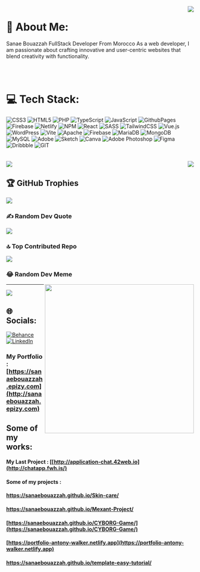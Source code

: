<img align='right' src="https://github-readme-stats.vercel.app/api?username=SanaeBouazzah&theme=gruvbox&hide_border=false&include_all_commits=true&count_private=true"/>

# 💫 About Me:
Sanae Bouazzah FullStack Developer From Morocco
As a web developer, I am passionate about crafting 
innovative and user-centric websites that blend creativity with functionality.


<br/> <br/>
# 💻 Tech Stack:
![CSS3](https://img.shields.io/badge/css3-%231572B6.svg?style=for-the-badge&logo=css3&logoColor=white) ![HTML5](https://img.shields.io/badge/html5-%23E34F26.svg?style=for-the-badge&logo=html5&logoColor=white) ![PHP](https://img.shields.io/badge/php-%23777BB4.svg?style=for-the-badge&logo=php&logoColor=white) ![TypeScript](https://img.shields.io/badge/typescript-%23007ACC.svg?style=for-the-badge&logo=typescript&logoColor=white) ![JavaScript](https://img.shields.io/badge/javascript-%23323330.svg?style=for-the-badge&logo=javascript&logoColor=%23F7DF1E) ![GithubPages](https://img.shields.io/badge/github%20pages-121013?style=for-the-badge&logo=github&logoColor=white) ![Firebase](https://img.shields.io/badge/firebase-%23039BE5.svg?style=for-the-badge&logo=firebase) ![Netlify](https://img.shields.io/badge/netlify-%23000000.svg?style=for-the-badge&logo=netlify&logoColor=#00C7B7) ![NPM](https://img.shields.io/badge/NPM-%23CB3837.svg?style=for-the-badge&logo=npm&logoColor=white) ![React](https://img.shields.io/badge/react-%2320232a.svg?style=for-the-badge&logo=react&logoColor=%2361DAFB) ![SASS](https://img.shields.io/badge/SASS-hotpink.svg?style=for-the-badge&logo=SASS&logoColor=white) ![TailwindCSS](https://img.shields.io/badge/tailwindcss-%2338B2AC.svg?style=for-the-badge&logo=tailwind-css&logoColor=white) ![Vue.js](https://img.shields.io/badge/vue.js-%2335495e.svg?style=for-the-badge&logo=vuedotjs&logoColor=%234FC08D) ![WordPress](https://img.shields.io/badge/WordPress-%23117AC9.svg?style=for-the-badge&logo=WordPress&logoColor=white) ![Vite](https://img.shields.io/badge/vite-%23646CFF.svg?style=for-the-badge&logo=vite&logoColor=white) ![Apache](https://img.shields.io/badge/apache-%23D42029.svg?style=for-the-badge&logo=apache&logoColor=white) ![Firebase](https://img.shields.io/badge/Firebase-039BE5?style=for-the-badge&logo=Firebase&logoColor=white) ![MariaDB](https://img.shields.io/badge/MariaDB-003545?style=for-the-badge&logo=mariadb&logoColor=white) ![MongoDB](https://img.shields.io/badge/MongoDB-%234ea94b.svg?style=for-the-badge&logo=mongodb&logoColor=white) ![MySQL](https://img.shields.io/badge/mysql-%2300000f.svg?style=for-the-badge&logo=mysql&logoColor=white) ![Adobe](https://img.shields.io/badge/adobe-%23FF0000.svg?style=for-the-badge&logo=adobe&logoColor=white) ![Sketch](https://img.shields.io/badge/Sketch-FFB387?style=for-the-badge&logo=sketch&logoColor=black) ![Canva](https://img.shields.io/badge/Canva-%2300C4CC.svg?style=for-the-badge&logo=Canva&logoColor=white) ![Adobe Photoshop](https://img.shields.io/badge/adobe%20photoshop-%2331A8FF.svg?style=for-the-badge&logo=adobe%20photoshop&logoColor=white) ![Figma](https://img.shields.io/badge/figma-%23F24E1E.svg?style=for-the-badge&logo=figma&logoColor=white) ![Dribbble](https://img.shields.io/badge/Dribbble-EA4C89?style=for-the-badge&logo=dribbble&logoColor=white) ![GIT](https://img.shields.io/badge/Git-fc6d26?style=for-the-badge&logo=git&logoColor=white)<br/><br/><br/>
<img align='right' src="https://github-readme-stats.vercel.app/api/top-langs/?username=SanaeBouazzah&theme=gruvbox&hide_border=false&include_all_commits=true&count_private=true&layout=compact"/>
![](https://github-readme-streak-stats.herokuapp.com/?user=SanaeBouazzah&theme=gruvbox&hide_border=false)<br/>


## 🏆 GitHub Trophies
![](https://github-profile-trophy.vercel.app/?username=SanaeBouazzah&theme=dark&no-frame=false&no-bg=true&margin-w=4)

### ✍️ Random Dev Quote
![](https://quotes-github-readme.vercel.app/api?type=horizontal&theme=radical)

### 🔝 Top Contributed Repo
![](https://github-contributor-stats.vercel.app/api?username=SanaeBouazzah&limit=5&theme=dark&combine_all_yearly_contributions=true)

### 😂 Random Dev Meme
<img align='right' src='https://randommeme-five.vercel.app/' style="height: 400px;"/>

---
[![](https://visitcount.itsvg.in/api?id=SanaeBouazzah&icon=0&color=0)](https://visitcount.itsvg.in)

<!-- Proudly created with GPRM ( https://gprm.itsvg.in ) -->


## 🌐 Socials:
[![Behance](https://img.shields.io/badge/Behance-1769ff?logo=behance&logoColor=white)](https://www.behance.net/sanaeareina)
[![LinkedIn](https://img.shields.io/badge/LinkedIn-%230077B5.svg?logo=linkedin&logoColor=white)](https://linkedin.com/in/SanaeBOUAZZAH) 







### My Portfolio : [https://sanaebouazzah.epizy.com](http://sanaebouazzah.epizy.com) 

## Some of my works:
#### My Last Project : [[http://application-chat.42web.io](http://chatapp.fwh.is/)

#### Some of my  projects : 
####            https://sanaebouazzah.github.io/Skin-care/
####            https://sanaebouazzah.github.io/Mexant-Project/
####            [https://sanaebouazzah.github.io/CYBORG-Game/](https://sanaebouazzah.github.io/CYBORG-Game/)
####            [https://portfolio-antony-walker.netlify.app](https://portfolio-antony-walker.netlify.app)  
####            https://sanaebouazzah.github.io/template-easy-tutorial/


                     
